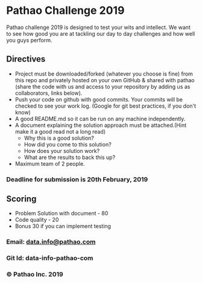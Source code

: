 # Pathao Challenge 2019

Pathao challenge 2019 is designed to test your wits and intellect. We want to see how good you are at tackling our day to day challenges and how well you guys perform.

## Directives
- Project must be downloaded/forked (whatever you choose is fine) from this repo and privately hosted on your own GitHub & shared with pathao (share the code with us and access to your repository by adding us as collaborators, links below).
- Push your code on github with good commits. Your commits will be checked to see your work log. (Google for git best practices, if you don't know)
- A good README.md so it can be run on any machine independently.
- A document explaining the solution approach must be attached.(Hint make it a good read not a long read)
    - Why this is a good solution?
    - How did you come to this solution?
    - How does your solution work?
    - What are the results to back this up?
- Maximum team of 2 people.

### Deadline for submission is 20th February, 2019
## Scoring
- Problem Solution with document - 80
- Code quality - 20
- Bonus 30 if you can implement testing

### Email: data.info@pathao.com
### Git Id: data-info-pathao-com

### © Pathao Inc. 2019
